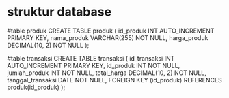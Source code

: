 # struktur database

#table produk
CREATE TABLE produk (
    id_produk INT AUTO_INCREMENT PRIMARY KEY,
    nama_produk VARCHAR(255) NOT NULL,
    harga_produk DECIMAL(10, 2) NOT NULL
);

#table transaksi
CREATE TABLE transaksi (
    id_transaksi INT AUTO_INCREMENT PRIMARY KEY,
    id_produk INT NOT NULL,
    jumlah_produk INT NOT NULL,
    total_harga DECIMAL(10, 2) NOT NULL,
    tanggal_transaksi DATE NOT NULL,
    FOREIGN KEY (id_produk) REFERENCES produk(id_produk)
);
